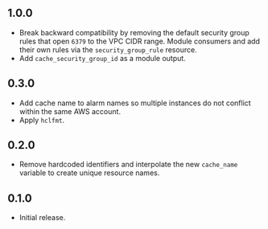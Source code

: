 ## 1.0.0

- Break backward compatibility by removing the default security group rules
  that open `6379` to the VPC CIDR range. Module consumers and add their own
  rules via the `security_group_rule` resource.
- Add `cache_security_group_id` as a module output.

## 0.3.0

- Add cache name to alarm names so multiple instances do not conflict within
  the same AWS account.
- Apply `hclfmt`.

## 0.2.0

- Remove hardcoded identifiers and interpolate the new `cache_name` variable to
  create unique resource names.

## 0.1.0

- Initial release.
